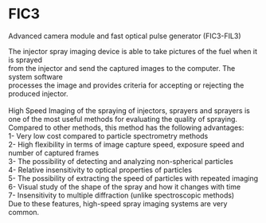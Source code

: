 # FIC3<br />
Advanced camera module and fast optical pulse generator (FIC3-FIL3)<br />

  The injector spray imaging device is able to take pictures of the fuel when it is sprayed<br />
  from the injector and send the captured images to the computer. The system software<br />
  processes the image and provides criteria for accepting or rejecting the produced injector.<br />
<br />
High Speed Imaging of the spraying of injectors, sprayers and sprayers is one of the most useful methods for evaluating the quality of spraying. Compared to other methods, this method has the following advantages: <br />
1- Very low cost compared to particle spectrometry methods<br />
2- High flexibility in terms of image capture speed, exposure speed and number of captured frames<br />
3- The possibility of detecting and analyzing non-spherical particles<br />
4- Relative insensitivity to optical properties of particles<br />
5- The possibility of extracting the speed of particles with repeated imaging<br />
6- Visual study of the shape of the spray and how it changes with time<br />
7- Insensitivity to multiple diffraction (unlike spectroscopic methods)<br />
Due to these features, high-speed spray imaging systems are very common.<br />

